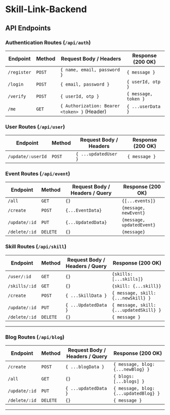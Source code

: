# Skill-Link-Backend


## API Endpoints

### **Authentication Routes (`/api/auth`)**

| Endpoint  | Method | Request Body / Headers                     | Response (200 OK)                     |
|-----------|--------|--------------------------------------------|----------------------------------------|
| `/register` | `POST` | `{ name, email, password }`               | `{ message }`                         |
| `/login`    | `POST` | `{ email, password }`                    | `{ userId, otp }`                     |
| `/verify`   | `POST` | `{ userId, otp }`                        | `{ message, token }`                  |
| `/me`       | `GET`  | `{ Authorization: Bearer <token> }` (Header) | `{ ...userData }`                      |

### **User Routes (`/api/user`)**

| Endpoint  | Method | Request Body / Headers                     | Response (200 OK)                     |
|-----------|--------|--------------------------------------------|----------------------------------------|
| `/update/:userId` | `POST` | `{ ...updatedUser }`               | `{ message }`                         |

### **Event Routes (`/api/event`)**
| Endpoint | Method | Request Body / Headers / Query              | Response (200 OK)                      |
|----------|--------|---------------------------------------------|----------------------------------------|
| `/all`   | `GET`  | `{}`                                        | `{[...events]}`                          |
| `/create`| `POST` | `{...EventData}`                            | `{message, newEvent}`                  |
|`/update/:id` | `PUT` | `{...UpdatedData}`                       | `{message, updatedEvent}`              |
| `/delete/:id`| `DELETE`| `{}`                                   |  `{message}`                           |     

### **Skill Routes (`/api/skill`)**

| Endpoint            | Method | Request Body / Headers / Query       | Response (200 OK)                      |
|---------------------|--------|--------------------------------------|----------------------------------------|
| `/user/:id`         | `GET`  | `{}`                                 | `{skills: [...skills]}`                |
| `/skills/:id`       | `GET`  | `{}`                                 | `{skill: {...skill}}`                  |
| `/create`           | `POST` | `{ ...SkillData }` | `{ message, skill: {...newSkill} }` |
| `/update/:id`       | `PUT`  | `{ ...UpdatedData }` | `{ message, skill: {...updatedSkill} }` |
| `/delete/:id`       | `DELETE`| `{}`                                 | `{ message }` |

---

###  **Blog Routes (`/api/blog`)**

| Endpoint            | Method | Request Body / Headers / Query       | Response (200 OK)                      |
|---------------------|--------|--------------------------------------|----------------------------------------|
| `/create`           | `POST` | `{ ...blogData }` | `{ message, blog: {...newBlog} }` |
| `/all`              | `GET`  | `{}`                                 | `{ blogs: [...blogs] }`                |
| `/update/:id`       | `PUT`  | `{ ...updatedData }` | `{ message, blog: {...updatedBlog} }` |
| `/delete/:id`       | `DELETE`| `{}`                                 | `{ message }` |

---